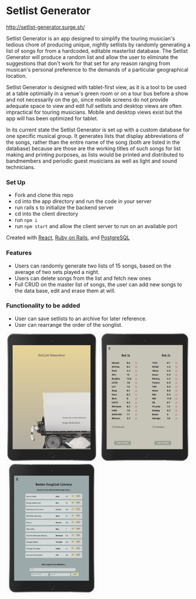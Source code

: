 # Setlist Generator

http://setlist-generator.surge.sh/

Setlist Generator is an app designed to simplify the touring musician's tedious chore of producing unique, nightly setlists by randomly generating a list of songs for from a hardcoded, editable masterlist database.  The Setlist Generator will produce a random list and allow the user to eliminate the suggestions that don't work for that set for any reason ranging from musican's personal preference to the demands of a particular geographical location.  

<!-- 
A user will be able to generate a random list, rearrange it and archive the final version to a database, to help avoid song overlap at the same venue in a short period of time as well as excessive overlap of the same songs on consecutive nights in the same tour run.   -->

Setlist Generator is designed with tablet-first view, as it is a tool to be used at a table optimially in a venue's green room or on a tour bus before a show and not necessarily on the go, since mobile screens do not provide adequate space to view and edit full setlists and desktop views are often impractical for touring musicians.  Mobile and desktop views exist but the app will has been optimized for tablet. 

In its current state the Setlist Generator is set up with a custom database for one specific musical group.  It generates lists that display abbreviations of the songs, rather than the entire name of the song (both are listed in the database) because are those are the working titles of such songs for list making and printing purposes, as lists would be printed and distributed to bandmembers and  periodic guest musicians as well as light and sound technicians.


### Set Up
* Fork and clone this repo
* cd into the app directory and run the code in your server
* run rails s to initialize the backend server
* cd into the client directory
* run `npm i`
* run `npm start` and allow the client server to run on an available port


Created with [React](https://reactjs.org/), [Ruby on Rails](https://rubyonrails.org/), and [PostgreSQL](https://www.postgresql.org/)


### Features
* Users can randomly generate two lists of 15 songs, based on the average of two   sets played a night.
* Users can delete songs from the list and fetch new ones
* Full CRUD on the master list of songs, the user can add new songs to the data base, edit and erase them at will.

### Functionality to be added 
* User can save setlists to an archive for later reference.
* User can rearrange the order of the songlist.


<img src="assets/setlist_generator_pg1.png" alt="homescreen" width="250"/> 
<img src="assets/setlist_generator_pg2.png" alt="generated lists" width="250"/> 
<img src="assets/setlist_generator_pg3.png" alt="masterlist" width="250"/> 


